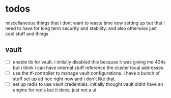 # todos

miscellaneous things that i dont want to waste time now setting up but that i
need to have for long term security and stability. and also otherwise just cool
stuff and things

## vault

- [ ] enable tls for vault. i initially disabled this because it was giving me
      404s but i think i can have internal stuff reference the cluster local addresses
- [ ] use the tf-controller to manage vault configurations. i have a bunch of
      stuff set up ad hoc right now and i don't like that.
- [ ] set up redis to use vault credentials. initially thought vault didnt have
      an engine for redis but it does, just not a ui
